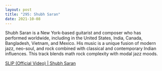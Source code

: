 ```yaml
---
layout: post
title: "295: Shubh Saran"
date: 2021-10-08
---
```


Shubh Saran is a New York-based guitarist and composer who has performed worldwide, including in the United States, India, Canada, Bangladesh, Vietnam, and Mexico. His music is a unique fusion of modern jazz, neo-soul, and rock combined with classical and contemporary Indian influences. This track blends math rock complexity with modal jazz moods.

[SLIP (Official Video) | Shubh Saran](https://youtu.be/FNrHNNs6AyA)
